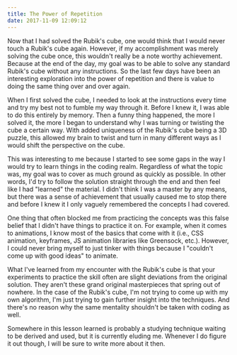 ```yaml
---
title: The Power of Repetition
date: 2017-11-09 12:09:12
---
```


Now that I had solved the Rubik's cube, one would think that I would never touch a Rubik's cube again. However, if my accomplishment was merely solving the cube once, this wouldn't really be a note worthy achievement. Because at the end of the day, my goal was to be able to solve any standard Rubik's cube without any instructions. So the last few days have been an interesting exploration into the power of repetition and there is value to doing the same thing over and over again.

<!-- more -->

When I first solved the cube, I needed to look at the instructions every time and try my best not to fumble my way through it. Before I knew it, I was able to do this entirely by memory. Then a funny thing happened, the more I solved it, the more I began to understand why I was turning or twisting the cube a certain way. With added uniqueness of the Rubik's cube being a 3D puzzle, this allowed my brain to twist and turn in many different ways as I would shift the perspective on the cube.

This was interesting to me because I started to see some gaps in the way I would try to learn things in the coding realm. Regardless of what the topic was, my goal was to cover as much ground as quickly as possible. In other words, I'd try to follow the solution straight through the end and then feel like I had "learned" the material. I didn't think I was a master by any means, but there was a sense of achievement that usually caused me to stop there and before I knew it I only vaguely remembered the concepts I had covered.

One thing that often blocked me from practicing the concepts was this false belief that I didn't have things to practice it on. For example, when it comes to animations, I know most of the basics that come with it (i.e., CSS animation, keyframes, JS animation libraries like Greensock, etc.). However, I could never bring myself to just tinker with things because I "couldn't come up with good ideas" to animate. 

What I've learned from my encounter with the Rubik's cube is that your experiments to practice the skill often are slight deviations from the original solution. They aren't these grand original masterpieces that spring out of nowhere. In the case of the Rubik's cube, I'm not trying to come up with my own algorithm, I'm just trying to gain further insight into the techniques. And there's no reason why the same mentality shouldn't be taken with coding as well.

Somewhere in this lesson learned is probably a studying technique waiting to be derived and used, but it is currently eluding me. Whenever I do figure it out though, I will be sure to write more about it then.
